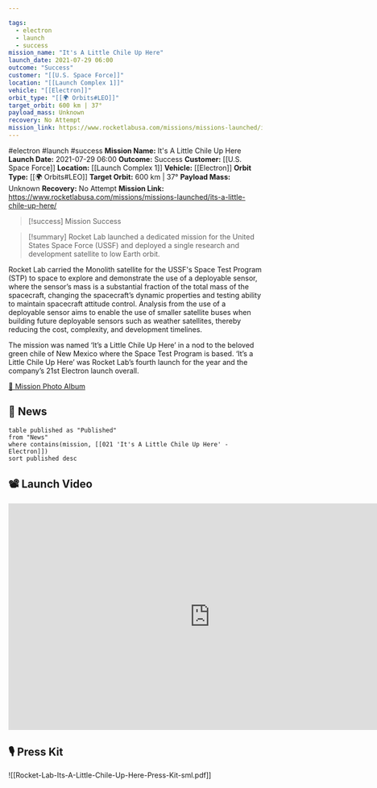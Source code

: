 ```yaml
---

tags:
  - electron
  - launch
  - success
mission_name: "It's A Little Chile Up Here"
launch_date: 2021-07-29 06:00
outcome: "Success"
customer: "[[U.S. Space Force]]"
location: "[[Launch Complex 1]]"
vehicle: "[[Electron]]"
orbit_type: "[[🌍 Orbits#LEO]]"
target_orbit: 600 km | 37°
payload_mass: Unknown
recovery: No Attempt
mission_link: https://www.rocketlabusa.com/missions/missions-launched/its-a-little-chile-up-here/
---
```


#electron #launch #success
**Mission Name:** It's A Little Chile Up Here
**Launch Date:** 2021-07-29 06:00
**Outcome:** Success
**Customer:** [[U.S. Space Force]]
**Location:** [[Launch Complex 1]]
**Vehicle:** [[Electron]]
**Orbit Type:** [[🌍 Orbits#LEO]]
**Target Orbit:** 600 km | 37°
**Payload Mass:** Unknown
**Recovery:** No Attempt
**Mission Link:** https://www.rocketlabusa.com/missions/missions-launched/its-a-little-chile-up-here/

>[!success] Mission Success

>[!summary]
Rocket Lab launched a dedicated mission for the United States Space Force (USSF) and deployed a single research and development satellite to low Earth orbit.
>
Rocket Lab carried the Monolith satellite for the USSF's Space Test Program (STP) to space to explore and demonstrate the use of a deployable sensor, where the sensor’s mass is a substantial fraction of the total mass of the spacecraft, changing the spacecraft’s dynamic properties and testing ability to maintain spacecraft attitude control. Analysis from the use of a deployable sensor aims to enable the use of smaller satellite buses when building future deployable sensors such as weather satellites, thereby reducing the cost, complexity, and development timelines.
>
The mission was named ‘It’s a Little Chile Up Here’ in a nod to the beloved green chile of New Mexico where the Space Test Program is based. ‘It’s a Little Chile Up Here’ was Rocket Lab’s fourth launch for the year and the company’s 21st Electron launch overall.
>
[📸 Mission Photo Album](https://www.flickr.com/photos/rocketlab/albums/72177720301764530/)

## 📰 News
```dataview
table published as "Published"
from "News"
where contains(mission, [[021 'It's A Little Chile Up Here' - Electron]])
sort published desc
```


## 📽️ Launch Video

<iframe width="800" height="450" src="https://www.youtube.com/embed/XEAKezzYi4Q" title="Rocket Lab&#39;s Electron - It's A Little Chile Up Here Mission" frameborder="0" allow="accelerometer; autoplay; clipboard-write; encrypted-media; gyroscope; picture-in-picture; web-share" referrerpolicy="strict-origin-when-cross-origin" allowfullscreen></iframe>     

## 🎙️ Press Kit

![[Rocket-Lab-Its-A-Little-Chile-Up-Here-Press-Kit-sml.pdf]]